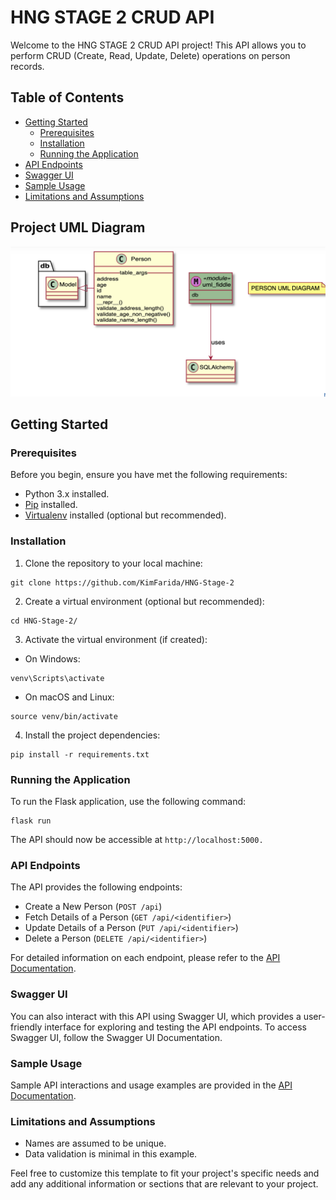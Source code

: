 # HNG STAGE 2 CRUD API

Welcome to the HNG STAGE 2 CRUD API project! This API allows you to perform CRUD (Create, Read, Update, Delete) operations on person records.

## Table of Contents
- [Getting Started](#getting-started)
  - [Prerequisites](#prerequisites)
  - [Installation](#installation)
  - [Running the Application](#running-the-application)
- [API Endpoints](#api-endpoints)
- [Swagger UI](#swagger-ui)
- [Sample Usage](#sample-usage)
- [Limitations and Assumptions](#limitations-and-assumptions)


## Project UML Diagram

![UML Diagram](UML%20Diagram.png)


## Getting Started

### Prerequisites

Before you begin, ensure you have met the following requirements:
- Python 3.x installed.
- [Pip](https://pip.pypa.io/en/stable/) installed.
- [Virtualenv](https://virtualenv.pypa.io/en/latest/) installed (optional but recommended).

### Installation

1. Clone the repository to your local machine:

```
git clone https://github.com/KimFarida/HNG-Stage-2
```
2. Create a virtual environment (optional but recommended):
```
cd HNG-Stage-2/
```
3. Activate the virtual environment (if created):
  * On Windows:
  ```
  venv\Scripts\activate
  ```
  * On macOS and Linux:
  ```
  source venv/bin/activate
  ```
4. Install the project dependencies:
```
pip install -r requirements.txt
```
### Running the Application
To run the Flask application, use the following command:
```
flask run
```

The API should now be accessible at `http://localhost:5000.`

### API Endpoints
The API provides the following endpoints:

* Create a New Person (`POST /api`)
* Fetch Details of a Person (`GET /api/<identifier>`)
* Update Details of a Person (`PUT /api/<identifier>`)
* Delete a Person (`DELETE /api/<identifier>`)

For detailed information on each endpoint, please refer to the [API Documentation](https://github.com/KimFarida/HNG-Stage-2/blob/main/DOCUMENTATION.md).

### Swagger UI
You can also interact with this API using Swagger UI, which provides a user-friendly interface for exploring and testing the API endpoints. To access Swagger UI, follow the Swagger UI Documentation.

### Sample Usage
Sample API interactions and usage examples are provided in the [API Documentation](https://github.com/KimFarida/HNG-Stage-2/blob/main/DOCUMENTATION.md).

### Limitations and Assumptions
* Names are assumed to be unique.
* Data validation is minimal in this example.



Feel free to customize this template to fit your project's specific needs and add any additional information or sections that are relevant to your project.

